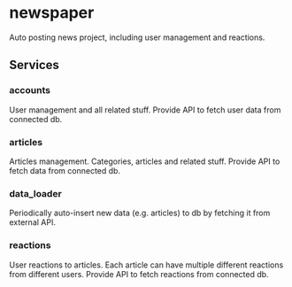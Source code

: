 # newspaper
Auto posting news project, including user management and reactions.

## Services

### accounts

User management and all related stuff. Provide API to fetch user data from connected db.


### articles

Articles management. Categories, articles and related stuff. Provide API to fetch data from connected db.


### data_loader

Periodically auto-insert new data (e.g. articles) to db by fetching it from external API.


### reactions

User reactions to articles. Each article can have multiple different reactions from different users. Provide API to fetch reactions from connected db.
